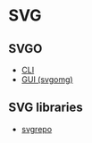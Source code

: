 # SVG

## SVGO

- [CLI](https://github.com/svg/svgo)
- [GUI (svgomg)](https://jakearchibald.github.io/svgomg/)

## SVG libraries

- [svgrepo](https://www.svgrepo.com/)
